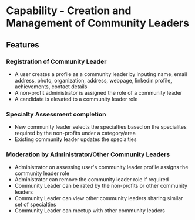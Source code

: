 # Capability - Creation and Management of Community Leaders


## Features

### Registration of Community Leader
  - A user creates a profile as a community leader by inputing name, email address, photo, organization, address, webpage, 
  linkedin profile, achievements, contact details
  - A non-profit administrator is assigned the role of a community leader
  - A candidate is elevated to a community leader role
### Specialty Assessment completion
  - New community leader selects the specialties based on the specialites required by the non-profits under a category/area
  - Existing community leader updates the specialties
### Moderation by Administrator/Other Community Leaders
  - Administrator on assessing user's community leader profile assigns the community leader role
  - Administrator can remove the community leader role if required
  - Community Leader can be rated by the non-profits or other community leaders
  - Community Leader can view other community leaders sharing similar set of specialties
  - Community Leader can meetup with other community leaders
